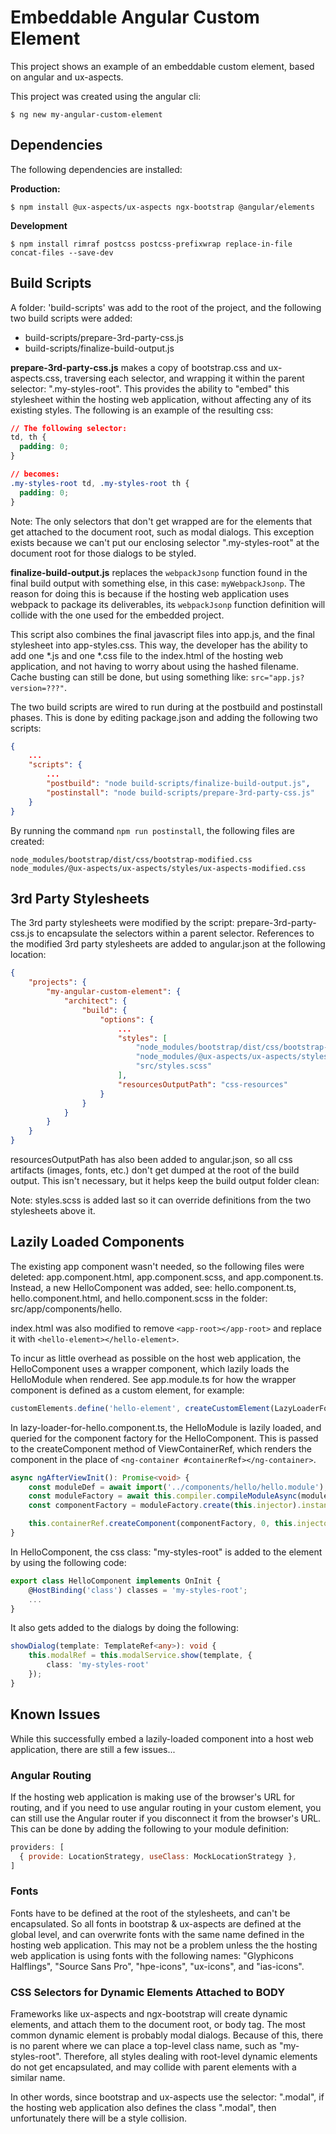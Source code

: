 # Embeddable Angular Custom Element

This project shows an example of an embeddable custom element, based on angular and ux-aspects.



This project was created using the angular cli:

```
$ ng new my-angular-custom-element
```



## Dependencies

The following dependencies are installed:

**Production:**

```
$ npm install @ux-aspects/ux-aspects ngx-bootstrap @angular/elements
```

**Development**

```
$ npm install rimraf postcss postcss-prefixwrap replace-in-file concat-files --save-dev
```



## Build Scripts

A folder: 'build-scripts' was add to the root of the project, and the following two build scripts were added:

* build-scripts/prepare-3rd-party-css.js
* build-scripts/finalize-build-output.js



**prepare-3rd-party-css.js** makes a copy of bootstrap.css and ux-aspects.css, traversing each selector, and wrapping it within the parent selector: ".my-styles-root". This provides the ability to "embed" this stylesheet within the hosting web application, without affecting any of its existing styles. The following is an example of the resulting css:

```css
// The following selector:
td, th {
  padding: 0;
}

// becomes:
.my-styles-root td, .my-styles-root th {
  padding: 0;
}
```

Note: The only selectors that don't get wrapped are for the elements that get attached to the document root, such as modal dialogs. This exception exists because we can't put our enclosing selector ".my-styles-root" at the document root for those dialogs to be styled.



**finalize-build-output.js** replaces the `webpackJsonp` function found in the final build output with something else, in this case: `myWebpackJsonp`. The reason for doing this is because if the hosting web application uses webpack to package its deliverables, its `webpackJsonp` function definition will collide with the one used for the embedded project.

This script also combines the final javascript files into app.js, and the final stylesheet into app-styles.css. This way, the developer has the ability to add one *.js and one *.css file to the index.html of the hosting web application, and not having to worry about using the hashed filename. Cache busting can still be done, but using something like: `src="app.js?version=???"`.



The two build scripts are wired to run during at the postbuild and postinstall phases. This is done by editing package.json and adding the following two scripts:

```json
{
    ...
    "scripts": {
        ...
        "postbuild": "node build-scripts/finalize-build-output.js",
        "postinstall": "node build-scripts/prepare-3rd-party-css.js"
    }
}
```



By running the command `npm run postinstall`, the following files are created:

```
node_modules/bootstrap/dist/css/bootstrap-modified.css
node_modules/@ux-aspects/ux-aspects/styles/ux-aspects-modified.css
```



## 3rd Party Stylesheets

The 3rd party stylesheets were modified by the script: prepare-3rd-party-css.js to encapsulate the selectors within a parent selector. References to the modified 3rd party stylesheets are added to angular.json at the following location:

```json
{
    "projects": {
        "my-angular-custom-element": {
            "architect": {
                "build": {
                    "options": {
                        ...
                        "styles": [
                            "node_modules/bootstrap/dist/css/bootstrap-modified.css",
                            "node_modules/@ux-aspects/ux-aspects/styles/ux-aspects-modified.css",
                            "src/styles.scss"
                        ],
                        "resourcesOutputPath": "css-resources"
                    }
                }
            }
        }
    }
}
```

resourcesOutputPath has also been added to angular.json, so all css artifacts (images, fonts, etc.) don't get dumped at the root of the build output. This isn't necessary, but it helps keep the build output folder clean:

Note: styles.scss is added last so it can override definitions from the two stylesheets above it.



## Lazily Loaded Components

The existing app component wasn't needed, so the following files were deleted: app.component.html, app.component.scss, and app.component.ts. Instead, a new HelloComponent was added, see: hello.component.ts, hello.component.html, and hello.component.scss in the folder: src/app/components/hello.

index.html was also modified to remove `<app-root></app-root>` and replace it with `<hello-element></hello-element>`.



To incur as little overhead as possible on the host web application, the HelloComponent uses a wrapper component, which lazily loads the HelloModule when rendered. See app.module.ts for how the wrapper component is defined as a custom element, for example:

```typescript
customElements.define('hello-element', createCustomElement(LazyLoaderForHelloComponent, { injector: this.injector }));
```



In lazy-loader-for-hello.component.ts, the HelloModule is lazily loaded, and queried for the component factory for the HelloComponent. This is passed to the createComponent method of ViewContainerRef, which renders the component in the place of `<ng-container #containerRef></ng-container>`.

```typescript
async ngAfterViewInit(): Promise<void> {
    const moduleDef = await import('../components/hello/hello.module');
    const moduleFactory = await this.compiler.compileModuleAsync(moduleDef.HelloModule);
    const componentFactory = moduleFactory.create(this.injector).instance.getHelloComponentFactory();

    this.containerRef.createComponent(componentFactory, 0, this.injector);
}
```



In HelloComponent, the css class: "my-styles-root" is added to the element by using the following code:

```typescript
export class HelloComponent implements OnInit {
    @HostBinding('class') classes = 'my-styles-root';
    ...
}
```



It also gets added to the dialogs by doing the following:

```typescript
showDialog(template: TemplateRef<any>): void {
    this.modalRef = this.modalService.show(template, {
        class: 'my-styles-root'
    });
}
```



## Known Issues

While this successfully embed a lazily-loaded component into a host web application, there are still a few issues...



### Angular Routing

If the hosting web application is making use of the browser's URL for routing, and if you need to use angular routing in your custom element, you can still use the Angular router if you disconnect it from the browser's URL. This can be done by adding the following to your module definition:

```javascript
providers: [
  { provide: LocationStrategy, useClass: MockLocationStrategy },
]
```



### Fonts

Fonts have to be defined at the root of the stylesheets, and can't be encapsulated. So all fonts in bootstrap & ux-aspects are defined at the global level, and can overwrite fonts with the same name defined in the hosting web application. This may not be a problem unless the the hosting web application is using fonts with the following names: "Glyphicons Halflings", "Source Sans Pro", "hpe-icons", "ux-icons", and "ias-icons".



### CSS Selectors for Dynamic Elements Attached to BODY

Frameworks like ux-aspects and ngx-bootstrap will create dynamic elements, and attach them to the document root, or body tag. The most common dynamic element is probably modal dialogs. Because of this, there is no parent where we can place a top-level class name, such as "my-styles-root". Therefore, all styles dealing with root-level dynamic elements do not get encapsulated, and may collide with parent elements with a similar name.

In other words, since bootstrap and ux-aspects use the selector: ".modal", if the hosting web application also defines the class ".modal", then unfortunately there will be a style collision.

